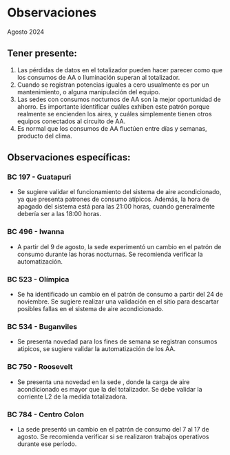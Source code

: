 # Observaciones

<div align="right">

</div>

Agosto 2024
## Tener presente:

1. Las pérdidas de datos en el totalizador pueden hacer parecer como que los consumos de AA o Iluminación superan al totalizador.
2. Cuando se registran potencias iguales a cero usualmente es por un mantenimiento, o alguna manipulación del equipo.
3. Las sedes con consumos nocturnos de AA son la mejor oportunidad de ahorro. Es importante identificar cuáles exhiben este patrón porque realmente se encienden los aires, y cuáles simplemente tienen otros equipos conectados al circuito de AA.
4. Es normal que los consumos de AA fluctúen entre días y semanas, producto del clima.

<!--
## Observaciones generales:
Durante el mes de Noviembre se observó que las sedes disminuyeron su consumo en un 4% en promedio en comparación con el mes anterior:

### Sedes que vieron una reducción en el consumo en comparación al mes de Noviembre respecto a Octubre:
- CENTRO COLON
- CALLE 10
- LOS PATIOS

<!-- ### Sedes que vieron un incremento en el consumo en comparación al mes de Noviembre respecto a Octubre:
- BANCA COLOMBIA CARTAGENA  -->

## Observaciones específicas:

<!-- ### BC 044 - Piedecuesta

- Durante el mes de abril, el consumo de energía aumentó en 1521 kWh con respecto al mes anterior lo que representa un aumento del 20.59%. Este incremento en el consumo de energía está asociado al aumento de la temperatura durante las horas laborales hábiles.  -->

<!--### BC 061 - Carrera Primera

- Se recomienda verificar el funcionamiento del AA durante los días festivos, ya que no se observa una reducción en el consumo de energía durante esos días. -->

<!-- En diciembre, el consumo de energía fue 2,296 kWh menor en comparación con el mes anterior noviembre que registró un consumo de 10,291 kWh. Esto representa una disminución del 22.31% en el consumo. Este cambio se debe a un ajuste en el patrón de consumo de la sede a partir del 30 de noviembre.
-->

<!-- ### BC 66 - Palmira -->

<!-- La sede ha logrado reducir su consumo en un 7% con respecto al mes anterior, lo que indica que se ha tenido en cuenta la recomendación de encender el aire acondicionado a partir de las 7:00 am. Esta medida ha generado ahorros de 649 kWh en el mes de Octubre. -->

<!-- ### BC 78 - El Cacique  -->
<!--
### BC 88 - Cúcuta 

- La sede presentó una reducción en el consumo de energía, comparado con el mes anterior equivalente al 23.6%, debido a un cambio en el patrón de consumo a partir del 19 de mayo. 

- Se debe revisar la carga del sistema de AA, la cual representa el 93 % del consumo total.-->

<!-- ### BC 90 - Megamall

- Durante el mes de febrero, el consumo de energía eléctrica fue de 298 kWh menos en comparación con el mes anterior, en enero, que fue de 4786 kWh. Esto representa una reducción del 6.23% en el consumo. El sistema de aire acondicionado ahora comienza apagarse desde las 18:00 horas, en lugar de las 19:00 horas como se hacía anteriormente. -->
<!--
### BC 185 - Llano Grande Palmira

- La sede presentó un cambio en el patrón de consumo del 19 al 28 de julio, el cual fue normalizado.-->

<!-- Se han logrado ahorros de 399 kWh para el mes de Octubre gracias a la corrección de los consumos atípicos durante los fines de semana mediante ajustes en la automatización. -->

### BC 197 - Guatapuri

- Se sugiere validar el funcionamiento del sistema de aire acondicionado, ya que presenta patrones de consumo atípicos. Además, la hora de apagado del sistema está para las 21:00 horas, cuando generalmente debería ser a las 18:00 horas.
<!--
### BC 205 - Villa Colombia

- Se evidencia un aumento en el consumo de energía entre las 13:00 y las 17:00 horas, correspondiente al funcionamiento del sistema de aire acondicionado. Se sugiere validar dicho aumento.-->

<!-- ### BC 210 - Banca Colombia Cartagena

- La sede estaba en mantenimientos operativos lo cual se ve un aunmento respecto a la linea base.  -->


<!-- La sede estuvo en mantenimiento operativo del 29 noviembre del 2023  hasta el 12 de febrero 2024, lo cual ya se observa patrones de consumos normales. -->

<!-- ### BC 205 - Villa Colombia -->

<!-- ### BC 216 - Sabana de Torres -->

<!--### BC 253 - Puerta del Norte

- Se normaliza los consumos nocturnos a partir del 19 de mayo, los cuales se presentaban novedad cambio en el patrón de consumo. -->

<!-- ### BC 291 - Las Palmas

- A partir del 16 de febrero, la sede ha experimentado un cambio en el patrón de consumo debido a trabajos operativos. Se sugiere revisar la automatización, ya que se ha observado un aumento en el consumo de energía durante las horas nocturnas en la sede.  -->

<!-- ### BC 302 - Quebrada Seca -->

<!--### BC 306 - Barrancabermeja

- La sede presenta una novedad en el consumo de energía para los días festivos, se debe evaluar la automatización de la sede durante estos días para reducir el consumo de energía. -->

<!--  Se ha identificado una novedad en el consumo de energía en la sede durante los días festivos. Se requiere validar y solucionar novedad de aire acondicionado para lograr una disminución en el consumo durante estos días especiales.

- Cambio en el patrón de consumo de la carga AA, la sede se encuentra en gestión (SOPORTICA -CELSIA).-->

<!--### BC 311 - Bello

- La sede presenta una novedad en el consumo de energía para los días festivos, se debe evaluar la automatización de la sede durante estos días para reducir el consumo de energía. -->

<!-- Se ha identificado una novedad en el consumo de energía en la sede durante los días festivos. -->

<!--### BC 371 - Caucasia

 - La sede experimenta un cambio en el patrón de consumo durante las horas 12 y 13 del mediodía, lo que resulta en un aumento del consumo de energía con respecto a la línea base para dichas horas. -->


<!-- Se presenta novedad en medida AA a partir del 5 agosto, se presentaron trabajos en la sede por reposición de aire y planta electrica. Se presenta novedad en la medida de AA. -->

<!--### BC 398 - Mariquita

- Para el mes de Marzo se consumió 426 kWh más en comparación al mes anterior Febrero con 5074, lo que representa un 8.40% más de consumo. Se presento un cambio en el patrón de consumo del AA, a partir del 23 marzo.  -->

<!--### BC 424 - Honda

- Se ha identificado una novedad en la sede, donde el consumo de aire acondicionado es superior al registrado en el totalizador. -->
<!--### BC 453 - Pitalito

- La sede presentó un cambio en el patrón de consumo a partir 25 de Octubre por trabajos en la sede --> 
 <!--###
### BC 454 - Quinta Avenida  

- La sede experimentó un cambio en el patrón de consumo a partir del 21 de mayo lo que representa un 10.73% menos de consumo para el mes de junio.--> 

<!-- Se ha normalizado la medida a partir del 10 agosto, se incluye en el dashboard e informe de control. Es
importante tener en cuenta que se está construyendo la línea base para futuras referencias. -->

<!--### BC 459 - Campo Alegre -->

<!-- Se debe validar sistema de AA, debido a que presenta comportamiento de consumo atipico a partir del 15 agosto. -->

<!-- Pendiente de actualización de firmware. -->

<!--### BC 495 - El Bosque 

- Se sugiere validar la automatización de los aires acondicionados debido a un aumento en el consumo de energía durante las horas nocturnas. -->


<!-- Se presenta alerta por carga climitazación en horario nocturno para el sabado 22 agosto. Validar si se presentaron trabajos en la sede. -->

### BC 496 - Iwanna

- A partir del 9 de agosto, la sede experimentó un cambio en el patrón de consumo durante las horas nocturnas. Se recomienda verificar la automatización.

<!-- ### BC 514 - Centro Comercial Único -->

### BC 523 - Olímpica

- Se ha identificado un cambio en el patrón de consumo a partir del 24 de noviembre. Se sugiere realizar una validación en el sitio para descartar posibles fallas en el sistema de aire acondicionado.

### BC 534 - Buganviles

- Se presenta novedad para los fines de semana se registran consumos atipicos, se sugiere validar la automatización de los AA.

<!-- ### BC 613 - La America -->

<!-- Se presentó un cambio en el consumo nocturno para el 12 de agosto. Se deben validar temas de automatización en la sede. -->
<!--
### BC 656 - Mayales

- En la línea base, la sede mostraba una disminución en el consumo de aire acondicionado al mediodía. En julio, este patrón cambió, resultando en un aumento del 14.81% en el consumo.-->

<!-- ### BC 659 - Girardot -->


<!--### BC 678 - Paseo de la Castellana 

- El consumo de energía de Marzo fue 9672 kWh se consumió 3022 kWh más en comparación al mes anterior Febrero con 6650, lo que representa un 45.45% más de consumo. Se sugiere validar la automatización en las horas nocturnas. -->
<!--
### BC 705 - El Bagre 

- Se presenta un cambio en el patrón de consumo en el sistema de AA, a partir del 6 de mayo, lo cual se ve una disminución en el consumo de energía.

- Se presento para junio una disminucion del 9.62% en comparación con mayo equivalente a kWh.-->

<!-- ### BC 741 - Calima--> 

<!-- Se desmonto monitoreo por adecuación en la sede entra fase 2.-->

<!-- ### BC 749 - Santa Monnica--> 

### BC 750 - Roosevelt

- Se presenta una novedad en la sede , donde la carga de aire acondicionado es mayor que la del totalizador. Se debe validar la corriente L2 de la medida totalizadora.

<!--Se presenta una novedad en la sede a partir del 28 de septiembre, donde la carga de aire acondicionado es mayor que la del totalizador. Se debe validar la corriente L2 de la medida totalizadora. -->

<!-- ### BC 764 - Jamundí

- La sede presentó una novedad en el consumo durante los fines de semana durante el mes de Noviembre. Esta novedad ya ha sido resuelta.-->


<!--### BC 776 - Lebrija


- Para el mes de Mayo se consumió 532 kWh menos en comparación al mes anterior Abril con 3252, lo que representa un 16.36% menos de consumo, debido a que se presentoun cambio en el patrón de consumo desde el 16 de may. -->

### BC 784 - Centro Colon

- La sede presentó un cambio en el patrón de consumo del 7 al 17 de agosto. Se recomienda verificar si se realizaron trabajos operativos durante ese período.

<!-- Consumo irregular con respecto a la línea base (revsar tablero interactivo para junior información).  -->

<!--### BC 787 - Bocagrande Carrera Tercera

-El consumo de energía de Marzo fue 14957 kWh se consumió 1367 kWh más en comparación al mes anterior Febrero con 13591, lo que representa un 10.06% más de consumo. Se sugiere validar la automatización en las horas nocturnas. -->

<!-- ### BC 789 - Manga -->

<!-- ### BC 792 - Paseo del comercio -->

<!--### BC 793 - Profesionales

- La sede presentó cambios en el patrón de consumo referente a su linea base, se suguiere validar el sistema de AA. -->

<!-- ### BC 796 - Girón -->

<!-- ### BC 799 - Floridablanca -->

<!-- ### BC 816 - Calle 10 

- Para el mes de Abril se consumió 752 kWh más en comparación al mes anterior Marzo, lo que representa un 8.93% más de consumo. Se sugiere validar el consumo en el horario no laboral. -->

<!-- ### BC 824 - Ventura Plaza -->


<!-- ### BC 825 - Astrocentro -->

<!--### BC 829 - Unicentro Cali -->

<!-- A partir del 4 de agosto, se ha normalizado el monitoreo debido a una adecuación realizada en la sede. -->

<!-- ### BC 834 - San Mateo -->

<!-- ### BC 863 - Los Patios -->

<!-- ### - Valledupar -->

<!-- ### BC 863 - Granada 

Sin datos para abril, no entraria en facturación
-->

